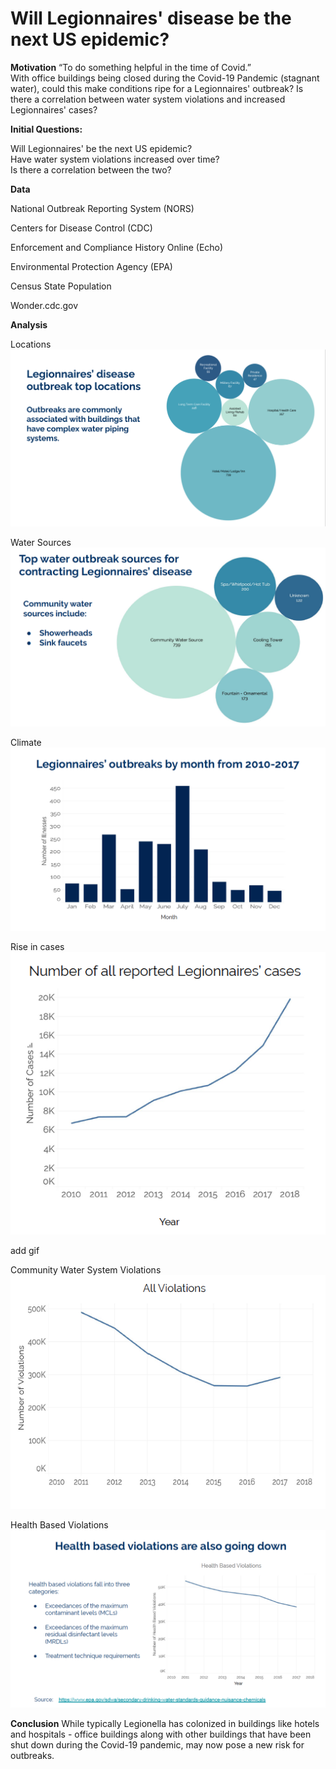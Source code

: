 # Will Legionnaires' disease be the next US epidemic?

**Motivation**
“To do something helpful in the time of Covid.”     
With office buildings being closed during the Covid-19 Pandemic (stagnant water), could this make conditions ripe for a Legionnaires' outbreak?  Is there a correlation between water system violations and increased Legionnaires' cases?

**Initial Questions:**  

Will Legionnaires' be the next US epidemic?  
Have water system violations increased over time?  
Is there a correlation between the two?

**Data**

National Outbreak Reporting System (NORS)

Centers for Disease Control (CDC)

Enforcement and Compliance History Online (Echo)

Environmental Protection Agency (EPA)

Census State Population

Wonder.cdc.gov

**Analysis**

Locations
![](locationsvisual.png)

Water Sources
![](watersourcesvisual.png)

Climate
![](climate.png)

Rise in cases
![](riseleg.png)

add gif

Community Water System Violations
![](waterviolations.png)

Health Based Violations
![](healthbased.png)


**Conclusion**
While typically Legionella has colonized in buildings like hotels and hospitals - office buildings along with other buildings that have been shut down during the Covid-19 pandemic, may now pose a new risk for outbreaks.

<a href="/legionnaires.pdf" class="image fit"><img src="images/marr_pic.jpg" alt=""></a>
